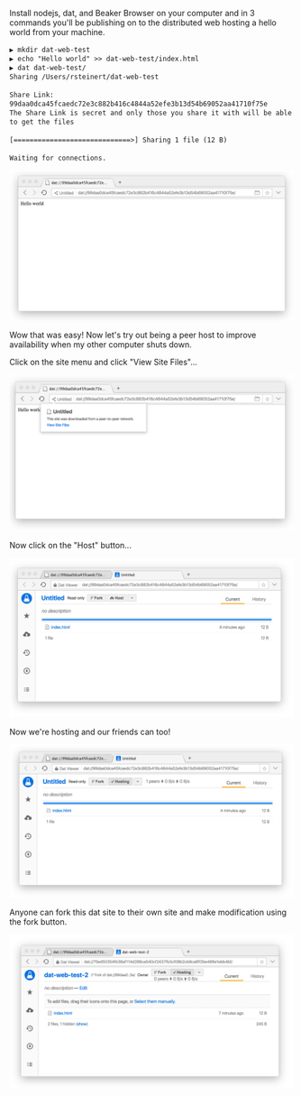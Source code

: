 Install nodejs, dat, and Beaker Browser on your computer and in 3 commands you'll be publishing on to the distributed web hosting a hello world from your machine.

```
▶ mkdir dat-web-test
▶ echo "Hello world" >> dat-web-test/index.html
▶ dat dat-web-test/
Sharing /Users/rsteinert/dat-web-test

Share Link: 99daa0dca45fcaedc72e3c882b416c4844a52efe3b13d54b69052aa41710f75e
The Share Link is secret and only those you share it with will be able to get the files

[=============================>] Sharing 1 file (12 B)

Waiting for connections.
```

![dat-hello-world.png](dat-hello-world.png)

Wow that was easy! Now let's try out being a peer host to improve availability when my other computer shuts down.

Click on the site menu and click "View Site Files"...

![beaker-site-menu.png](beaker-site-menu.png)

Now click on the "Host" button...

![beaker-dat-viewer.png](beaker-dat-viewer.png)

Now we're hosting and our friends can too!

![beaker-site-hosted.png](beaker-site-hosted.png)

Anyone can fork this dat site to their own site and make modification using the fork button.

![beaker-site-forked.png](beaker-site-forked.png)

